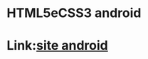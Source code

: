 # HTML5eCSS3 android
 
# Link:<a href="https://jooonatan.github.io/HTML5eCSS3/html-css/Desafios/10/android.html">site android  </a>